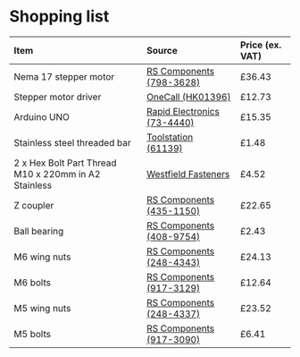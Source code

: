# Shopping list

Item                    | Source            | Price (ex. VAT)
:---                    | :---              | :---
Nema 17 stepper motor   | [RS Components (798-3628)](https://uk.rs-online.com/web/p/stepper-motors/7983628 )                  | £36.43
Stepper motor driver    | [OneCall (HK01396)](https://www.velleman.eu/products/view/?id=415800&country=us&lang=en)  | £12.73
Arduino UNO        | [Rapid Electronics (73-4440)](https://www.rapidonline.com/arduino-uno-a000066-board-r3-73-4440)  | £15.35
Stainless steel threaded bar | [Toolstation (61139)](https://www.toolstation.com/shop/Screws+%26+Fixings/d90/Stainless+Range/sd1030/Stainless+Steel+Threaded+Bar/p61139)  | £1.48
2 x Hex Bolt Part Thread M10 x 220mm in A2 Stainless | [Westfield Fasteners](https://www.westfieldfasteners.co.uk/A2_ScrewBolt_HexHd_M10_THRpart.html)  | £4.52
Z coupler | [RS Components (435-1150)](https://uk.rs-online.com/web/p/rigid-shaft-couplings/4351150/)  | £22.65
Ball bearing | [RS Components (408-9754)](https://uk.rs-online.com/web/p/ball-bearings/4089754/)  | £2.43
M6 wing nuts | [RS Components (248-4343)](https://uk.rs-online.com/web/p/wing-nuts/2484343/) | £24.13
M6 bolts | [RS Components (917-3129)](https://uk.rs-online.com/web/c/fasteners-fixings/screws-bolts/hex-bolts/?searchTerm=m6%20bolt&applied-dimensions=4294872043) | £12.64
M5 wing nuts | [RS Components (248-4337)](https://uk.rs-online.com/web/p/wing-nuts/2484337/) | £23.52
M5 bolts | [RS Components (917-3090)](https://uk.rs-online.com/web/p/hex-bolts/9173090/) | £6.41
